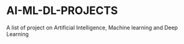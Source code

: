 # AI-ML-DL-PROJECTS
A list of project on Artificial Intelligence, Machine learning and Deep Learning
